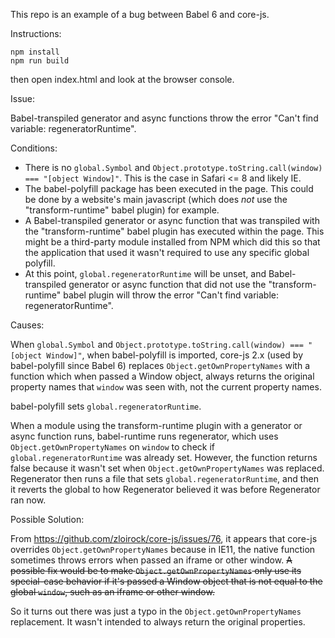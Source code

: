 This repo is an example of a bug between Babel 6 and core-js.

Instructions:

```
npm install
npm run build
```

then open index.html and look at the browser console.

Issue:

Babel-transpiled generator and async functions throw the error "Can't find
variable: regeneratorRuntime".

Conditions:

* There is no `global.Symbol` and
`Object.prototype.toString.call(window) === "[object Window]"`. This is the
case in Safari <= 8 and likely IE.
* The babel-polyfill package has been executed in the page. This could be done
by a website's main javascript (which does *not* use the "transform-runtime"
babel plugin) for example.
* A Babel-transpiled generator or async function that was transpiled with the
"transform-runtime" babel plugin has executed within the page. This might be a
third-party module installed from NPM which did this so that the application
that used it wasn't required to use any specific global polyfill.
* At this point, `global.regeneratorRuntime` will be unset, and
Babel-transpiled generator or async function that did not use the
"transform-runtime" babel plugin will throw the error "Can't find variable:
regeneratorRuntime".

Causes:

When `global.Symbol` and
`Object.prototype.toString.call(window) === "[object Window]"`, when
babel-polyfill is imported, core-js 2.x (used by babel-polyfill since Babel 6)
replaces `Object.getOwnPropertyNames` with a function which when passed a
Window object, always returns the original property names that `window` was
seen with, not the current property names.

babel-polyfill sets `global.regeneratorRuntime`.

When a module using the transform-runtime plugin with a generator or async
function runs, babel-runtime runs regenerator, which uses
`Object.getOwnPropertyNames` on `window` to check if
`global.regeneratorRuntime` was already set. However, the function returns
false because it wasn't set when `Object.getOwnPropertyNames` was replaced.
Regenerator then runs a file that sets `global.regeneratorRuntime`, and then it
reverts the global to how Regenerator believed it was before Regenerator ran
now.

Possible Solution:

From https://github.com/zloirock/core-js/issues/76, it appears that core-js
overrides `Object.getOwnPropertyNames` because in IE11, the native function
sometimes throws errors when passed an iframe or other window. ~~A possible fix
would be to make `Object.getOwnPropertyNames` only use its special-case
behavior if it's passed a Window object that is not equal to the global
`window`, such as an iframe or other window.~~

So it turns out there was just a typo in the `Object.getOwnPropertyNames`
replacement. It wasn't intended to always return the original properties.
